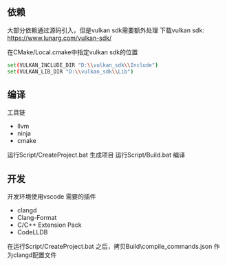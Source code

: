## 依赖

大部分依赖通过源码引入，但是vulkan sdk需要额外处理
下载vulkan sdk: https://www.lunarg.com/vulkan-sdk/

在CMake/Local.cmake中指定vulkan sdk的位置

```sh
set(VULKAN_INCLUDE_DIR "D:\\vulkan_sdk\\Include")
set(VULKAN_LIB_DIR "D:\\vulkan_sdk\\Lib")
```

## 编译

工具链
- llvm 
- ninja 
- cmake

运行Script/CreateProject.bat 生成项目
运行Script/Build.bat 编译

## 开发

开发环境使用vscode
需要的插件
- clangd  
- Clang-Format 
- C/C++ Extension Pack  
- CodeLLDB 

在运行Script/CreateProject.bat 之后，拷贝Build\compile_commands.json 作为clangd配置文件